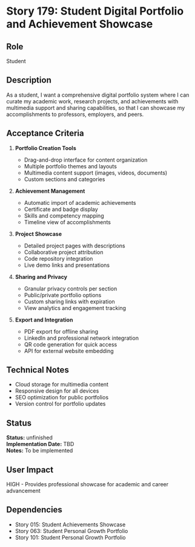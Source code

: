 # Story 179: Student Digital Portfolio and Achievement Showcase

## Role
Student

## Description
As a student, I want a comprehensive digital portfolio system where I can curate my academic work, research projects, and achievements with multimedia support and sharing capabilities, so that I can showcase my accomplishments to professors, employers, and peers.

## Acceptance Criteria
1. **Portfolio Creation Tools**
   - Drag-and-drop interface for content organization
   - Multiple portfolio themes and layouts
   - Multimedia content support (images, videos, documents)
   - Custom sections and categories

2. **Achievement Management**
   - Automatic import of academic achievements
   - Certificate and badge display
   - Skills and competency mapping
   - Timeline view of accomplishments

3. **Project Showcase**
   - Detailed project pages with descriptions
   - Collaborative project attribution
   - Code repository integration
   - Live demo links and presentations

4. **Sharing and Privacy**
   - Granular privacy controls per section
   - Public/private portfolio options
   - Custom sharing links with expiration
   - View analytics and engagement tracking

5. **Export and Integration**
   - PDF export for offline sharing
   - LinkedIn and professional network integration
   - QR code generation for quick access
   - API for external website embedding

## Technical Notes
- Cloud storage for multimedia content
- Responsive design for all devices
- SEO optimization for public portfolios
- Version control for portfolio updates


## Status
**Status:** unfinished  
**Implementation Date:** TBD  
**Notes:** To be implemented
## User Impact
HIGH - Provides professional showcase for academic and career advancement

## Dependencies
- Story 015: Student Achievements Showcase
- Story 063: Student Personal Growth Portfolio
- Story 101: Student Personal Growth Portfolio